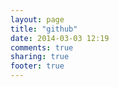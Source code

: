 ```yaml
---
layout: page
title: "github"
date: 2014-03-03 12:19
comments: true
sharing: true
footer: true
---
```

